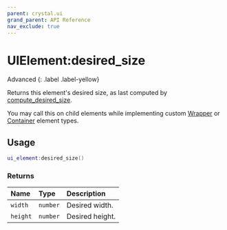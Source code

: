 ```yaml
---
parent: crystal.ui
grand_parent: API Reference
nav_exclude: true
---
```


# UIElement:desired_size

Advanced
{: .label .label-yellow}

Returns this element's desired size, as last computed by [compute_desired_size](ui_element_compute_desired_size).

You may call this on child elements while implementing custom [Wrapper](wrapper) or [Container](container) element types.

## Usage

```lua
ui_element:desired_size()
```

### Returns

| Name     | Type     | Description     |
| :------- | :------- | :-------------- |
| `width`  | `number` | Desired width.  |
| `height` | `number` | Desired height. |
